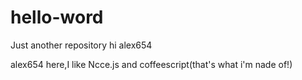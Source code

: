 # hello-word
Just another repository 
hi alex654

alex654 here,I like Ncce.js and coffeescript(that's what i'm nade of!)
